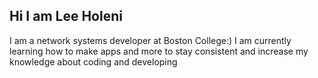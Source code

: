 ## Hi I am Lee Holeni 

I am a network systems developer at Boston College:)
I am currently learning how to make apps and more to stay consistent and increase my knowledge about coding and developing 

